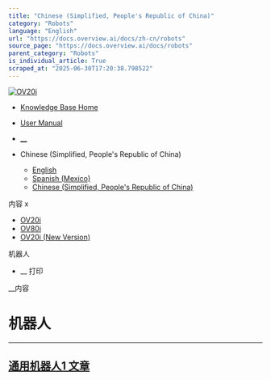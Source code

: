 ```yaml
---
title: "Chinese (Simplified, People's Republic of China)"
category: "Robots"
language: "English"
url: "https://docs.overview.ai/docs/zh-cn/robots"
source_page: "https://docs.overview.ai/docs/robots"
parent_category: "Robots"
is_individual_article: True
scraped_at: "2025-06-30T17:20:38.798522"
---
```


[ ![OV20i](https://cdn.document360.io/logo/863daf20-40fe-49e9-9c91-e3c6cfba55d1/2e22ebf07a24460d8065cff0cb46d3d4-OverviewLogo.png) ](https://www.overview.ai)

  * [Knowledge Base Home](https://docs.overview.ai)
  * [User Manual](https://docs.overview.ai/docs)



  * [ __](/v1/zh-cn)
  * Chinese \(Simplified, People's Republic of China\)

    * [ English ](/docs/en/robots "en")
    * [ Spanish \(Mexico\) ](/docs/es-mx/robots "es-mx")
    * [ Chinese \(Simplified, People's Republic of China\) ](/docs/zh-cn/robots "zh-cn")




内容 x

  * [ OV20i  ](start-here)
  * [ OV80i  ](start-here-1)
  * [ OV20i \(New Version\)  ](faq)



机器人

  *  __ 打印




 __内容

# 机器人

* * *

## [通用机器人1 文章 ](/docs/zh-cn/universal-robots)
